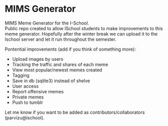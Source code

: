 MIMS Generator
=============

MIMS Meme Generator for the I-School.<br>
Public repo created to allow ISchool students to make improvements to this meme generator. Hopefully after the winter break we can upload it to the Ischool server and let it run throughout the semester.

<p>
Pontential improvements (add if you think of something more):
<ul>
<li> Upload images by users
<li> Tracking the traffic and shares of each meme
<li> View most popular/newest memes created
<li> Tagging
<li> Save in db (sqlite3) instead of shelve
<li> User access
<li> Report offensive memes
<li> Private memes
<li> Push to tumblr
</ul>
</p>

Let me know if you want to be added as contributors/collaborators (parvizu@ischool).

